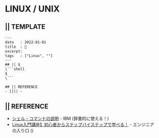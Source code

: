 # LINUX / UNIX
## || TEMPLATE

```txt
---
date   : 2022-01-01
title  : 🐚 
excerpt: 
tags   : ["Linux", ""]
---
## || $
\```shell
$
\```

## || REFERENCE
- []() - 

```

## || REFERENCE
- [シェル・コマンドの説明](https://www.ibm.com/docs/ja/zos/2.3.0?topic=reference-shell-command-descriptions) - IBM (辞書的に使える！)
- [Linux入門講座】初心者からステップバイステップで学べる！](https://eng-entrance.com/category/linux) - エンジニアの入り口 ()
